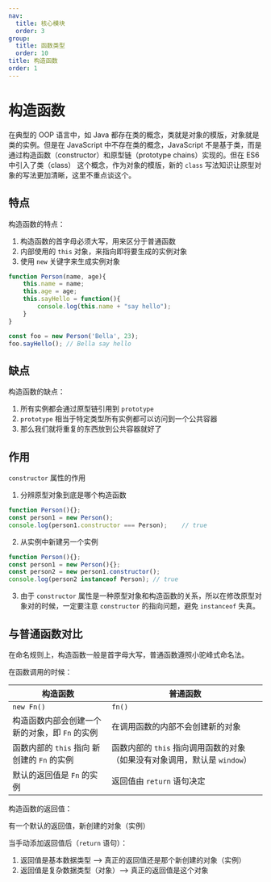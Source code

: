 ```yaml
---
nav:
  title: 核心模块
  order: 3
group:
  title: 函数类型
  order: 10
title: 构造函数
order: 1
---
```


# 构造函数

在典型的 OOP 语言中，如 Java 都存在类的概念，类就是对象的模版，对象就是类的实例。但是在 JavaScript 中不存在类的概念，JavaScript 不是基于类，而是通过构造函数（constructor）和原型链（prototype chains）实现的。但在 ES6 中引入了类（class） 这个概念，作为对象的模版，新的 `class` 写法知识让原型对象的写法更加清晰，这里不重点谈这个。

## 特点

构造函数的特点：

1. 构造函数的首字母必须大写，用来区分于普通函数
2. 内部使用的 `this` 对象，来指向即将要生成的实例对象
3. 使用 `new` 关键字来生成实例对象

```js
function Person(name, age){
    this.name = name;
    this.age = age;
    this.sayHello = function(){
        console.log(this.name + "say hello");
    }
}

const foo = new Person('Bella', 23);
foo.sayHello();	// Bella say hello
```

## 缺点

构造函数的缺点：

1. 所有实例都会通过原型链引用到 `prototype`
2. `prototype` 相当于特定类型所有实例都可以访问到一个公共容器
3. 那么我们就将重复的东西放到公共容器就好了

## 作用

`constructor` 属性的作用

1. 分辨原型对象到底是哪个构造函数

```js
function Person(){};
const person1 = new Person();
console.log(person1.constructor === Person);	// true
```

2. 从实例中新建另一个实例

```js
function Person(){};
const person1 = new Person(){};
const person2 = new person1.constructor();
console.log(person2 instanceof Person); // true
```

3. 由于 `constructor` 属性是一种原型对象和构造函数的关系，所以在修改原型对象对的时候，一定要注意 `constructor` 的指向问题，避免 `instanceof` 失真。

## 与普通函数对比

在命名规则上，构造函数一般是首字母大写，普通函数遵照小驼峰式命名法。

在函数调用的时候：

| 构造函数                                       | 普通函数                                                     |
| ---------------------------------------------- | ------------------------------------------------------------ |
| `new Fn()`                                     | `fn()`                                                       |
| 构造函数内部会创建一个新的对象，即 `Fn` 的实例 | 在调用函数的内部不会创建新的对象                             |
| 函数内部的 `this` 指向 新创建的 `Fn` 的实例    | 函数内部的 `this` 指向调用函数的对象（如果没有对象调用，默认是 `window`） |
| 默认的返回值是 `Fn` 的实例                     | 返回值由 `return` 语句决定                                   |

构造函数的返回值：

有一个默认的返回值，新创建的对象（实例）

当手动添加返回值后（`return` 语句）：

1. 返回值是基本数据类型 --> 真正的返回值还是那个新创建的对象（实例）
2. 返回值是复杂数据类型（对象）--> 真正的返回值是这个对象